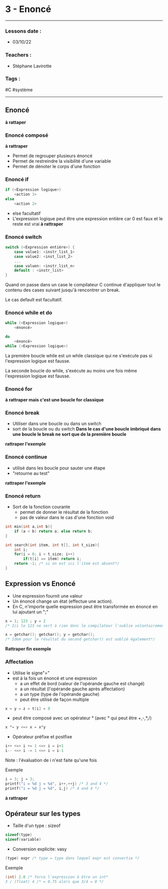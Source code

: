 # 3 - Enoncé
---
### Lessons date :
- 03/10/22

### Teachers :
- Stéphane Lavirotte

### Tags :
#C #système

---

## Enoncé

**à rattaper**

### Enoncé composé

**à rattraper**
- Permet de regrouper plusieurs énoncé
- Permet de restreindre la visibilité d'une variable
- Permet de dénoter le corps d'une fonction

### Enoncé if
```C
if (<Expression logique>)
	<action 1>
else
	<action 2>
```
- else facultatif
- L'expression logique peut être une expression entière car 0 est faux et le reste est vrai
**à rattraper**

### Enoncé switch
```C
switch (<Expression entière>) {
	case value1: <instr_list_1>
	case value2: <inst_list_2>
	...
	case valuen: <instr_list_n>
	default : <instr_list>
}
```
Quand on passe dans un case le compilateur C continue d'appliquer tout le contenu des cases suivant jusqu'à rencontrer un break.

Le cas default est facultatif.

### Enoncé while et do

```C
while (<Expression logique>)
	<énoncé>

do
	<énoncé>
while (<Expression logique>)
```

La première boucle while est un while classique qui ne s'exécute pas si l'expression logique est fausse.

La seconde boucle do while, s'exécute au moins une fois même l'expression logique est fausse.

### Enoncé for

**à rattraper mais c'est une boucle for classique**

### Enoncé break
- Utiliser dans une boucle ou dans un switch
- sort de la boucle ou du switch
**Dans le cas d'une boucle imbriqué dans une boucle le break ne sort que de la première boucle**

**rattraper l'exemple**

### Enoncé continue
- utilisé dans les boucle pour sauter une étape
- "retourne au test"

**rattraper l'exemple**

### Enoncé return
- Sort de la fonction courante
	- permet de donner le résultat de la fonction
	- pas de valeur dans le cas d'une fonction void
```C
int min(int a,int b){
	if (a < b) return a; else return b;
}

int search(int item, int t[], int t_size){
	int i;
	for(i = 0; i < t_size; i++)
		if(t[i] == item) return i;
	return -1; /* si on est ici l'item est absent*/
}
```

## Expression vs Enoncé
- Une expression fournit une valeur
- Un énoncé change un état (effectue une action).
- En C, n'importe quelle expression peut être transformée en énoncé en lui ajoutant un ";"
```C
x = 1; 123 ; y = 2
/* Ici le 123 ne sert à rien donc le compilateur l'oublie volontairement*/

x = getchar(); getchar(); y = getchar();
/* Idem pour le résultat du second getchar() est oublié également*/
```
**Rattraper fin exemple**

### Affectation
- Utilise le signe"="
- est à la fois un énoncé et une expression
	- a un effet de bord (valeur de l'opérande gauche est changé)
	- a un résultat (l'opérande gauche après affectation)
	- a un type (type de l'opérande gauche)
	- peut être utilisé de façon multiple
```C
x = y = z = t[i] = 0
```
- peut être composé avec un opérateur ° (avec ° qui peut être +,-,\*,/)
```C
x °= y <=> x = x°y
```

- Opérateur préfixe et postfixe
```C
i++ <=> i += 1 <=> i = i+1
i-- <=> i -= 1 <=> i = i-1
```
Note : l'évaluation de i n'est faite qu'une fois

Exemple
```C
i = 3; j = 3;
printf("i = %d j = %d", i++,++j) /* 3 and 4 */
printf("i = %d j = %d", i,j) /* 4 and 4 */
```
**à rattraper**

## Opérateur sur les types
- Taille d'un type : sizeof
```C
sizeof(type)
sizeof(variable)
```
- Conversion explicite: vasy
```C
(type) expr /* type = type dans lequel expr est convertie */
```
Exemple 
```C
(int) 2.0 /* force l'expression à être un int*
3 / (float) 4 /* = 0.75 alors que 3/4 = 0 */
```
